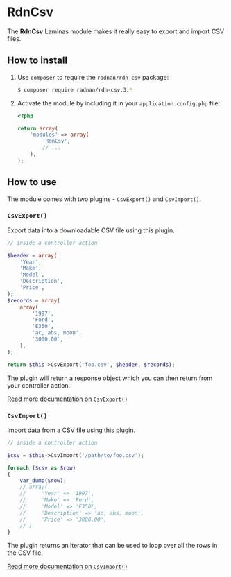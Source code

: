 RdnCsv
======

The **RdnCsv** Laminas module makes it really easy to export and import CSV files.

## How to install

1. Use `composer` to require the `radnan/rdn-csv` package:

   ~~~bash
   $ composer require radnan/rdn-csv:3.*
   ~~~

2. Activate the module by including it in your `application.config.php` file:

   ~~~php
   <?php

   return array(
       'modules' => array(
           'RdnCsv',
           // ...
       ),
   );
   ~~~

## How to use

The module comes with two plugins - `CsvExport()` and `CsvImport()`.

### `CsvExport()`

Export data into a downloadable CSV file using this plugin.

~~~php
// inside a controller action

$header = array(
	'Year',
	'Make',
	'Model',
	'Description',
	'Price',
);
$records = array(
	array(
		'1997',
		'Ford',
		'E350',
		'ac, abs, moon',
		'3000.00',
	),
);

return $this->CsvExport('foo.csv', $header, $records);
~~~

The plugin will return a response object which you can then return from your controller action.

[Read more documentation on `CsvExport()`](docs/00-csv-export.md)

### `CsvImport()`

Import data from a CSV file using this plugin.

~~~php
// inside a controller action

$csv = $this->CsvImport('/path/to/foo.csv');

foreach ($csv as $row)
{
	var_dump($row);
	// array(
	//     'Year' => '1997',
	//     'Make' => 'Ford',
	//     'Model' => 'E350',
	//     'Description' => 'ac, abs, moon',
	//     'Price' => '3000.00',
	// )
}
~~~

The plugin returns an iterator that can be used to loop over all the rows in the CSV file.

[Read more documentation on `CsvImport()`](docs/01-csv-import.md)
